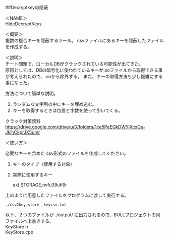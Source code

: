 ##Decryptkeyの隠蔽

＜NAME＞  
HideDecryptKeys  

＜概要＞  
複数の複合キーを隠蔽するツール。
csvファイルにあるキーを隠蔽したファイルを作成する。

＜説明＞  
チート問題で、ローカルDBがクラックされている可能性が出てきた。  
原因としては、DBの暗号化に使われているキーが.soファイルから取得できる事が考えられたので、.soから除外する。
また、キーの取得方法も少し複雑にする事になった。

方法について簡単な説明。  

1. ランダムな文字列の中にキーを埋め込む。  
2. キーを取得するときは位置と字数を使って引いてくる。  

クラック対策資料  
<https://drive.google.com/drive/u/0/folders/1ce5PeEQkDWYiXcxOu-JkjhCkprJX5umr>



＜使い方＞

必要なキーを含めた csv形式のファイルを作成してください。  
1. キーのタイプ（使用する対象）  
2. 実際に使用するキー  

	ex)
	STORAGE,nvfu39ufi9r


上のように用意したファイルをプログラムに渡して実行する。

	./csv2key_store _keycsv.txt
	
以下、２つのファイルが ./output/ に出力されるので、BULLプロジェクトの同ファイルへ上書きする。  
KeyStore.h    
KeyStore.cpp    
